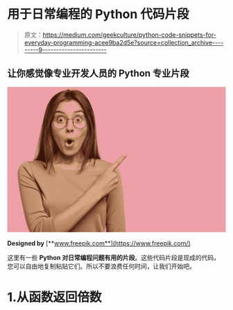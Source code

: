 # 用于日常编程的 Python 代码片段

> 原文：<https://medium.com/geekculture/python-code-snippets-for-everyday-programming-acee9ba2d5e?source=collection_archive---------9----------------------->

## 让你感觉像专业开发人员的 Python 专业片段

![](img/31c0659e6e5659a2f864f5a73bc3bd2b.png)

**Designed by** [**www.freepik.com**](https://www.freepik.com/)

这里有一些 **Python 对日常编程问题有用的片段**。这些代码片段是现成的代码，您可以自由地复制粘贴它们。所以不要浪费任何时间，让我们开始吧。

# 1.从函数返回倍数